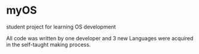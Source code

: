 # myOS
student project for learning OS development

All code was written by one developer and 3 new Languages were acquired in the self-taught making process. 